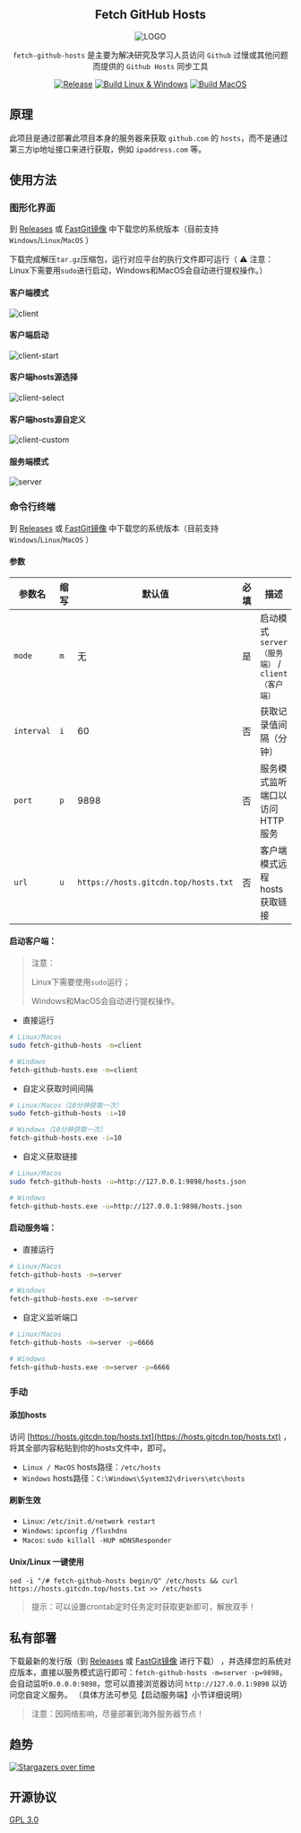 <div align="center">
<h2>Fetch GitHub Hosts</h2>

![LOGO](logo.png)

`fetch-github-hosts` 是主要为解决研究及学习人员访问 `Github` 过慢或其他问题而提供的 `Github Hosts` 同步工具

[![Release](https://img.shields.io/github/v/release/Licoy/fetch-github-hosts.svg?logo=git)](https://github.com/Licoy/fetch-github-hosts)
[![Build Linux & Windows](https://github.com/Licoy/fetch-github-hosts/workflows/Build%20for%20Linux%20&%20Windows/badge.svg)](https://github.com/Licoy/fetch-github-hosts)
[![Build MacOS](https://github.com/Licoy/fetch-github-hosts/workflows/Build%20for%20MacOS/badge.svg)](https://github.com/Licoy/fetch-github-hosts)

</div>

## 原理

此项目是通过部署此项目本身的服务器来获取 `github.com` 的 `hosts`，而不是通过第三方ip地址接口来进行获取，例如 `ipaddress.com` 等。

## 使用方法
### 图形化界面
到 [Releases](https://github.com/Licoy/fetch-github-hosts/releases)
或 [FastGit镜像](https://hub.fastgit.xyz/Licoy/fetch-github-hosts/releases) 中下载您的系统版本（目前支持`Windows`/`Linux`/`MacOS`
）

下载完成解压`tar.gz`压缩包，运行对应平台的执行文件即可运行（ ⚠️ 注意：Linux下需要用`sudo`进行启动，Windows和MacOS会自动进行提权操作。）

#### 客户端模式
![client](./docs/client.png)

#### 客户端启动
![client-start](./docs/client-start.png)

#### 客户端hosts源选择
![client-select](./docs/client-select.png)

#### 客户端hosts源自定义
![client-custom](./docs/client-custom.png)

#### 服务端模式
![server](./docs/server.png)

### 命令行终端

到 [Releases](https://github.com/Licoy/fetch-github-hosts/releases)
或 [FastGit镜像](https://hub.fastgit.xyz/Licoy/fetch-github-hosts/releases) 中下载您的系统版本（目前支持`Windows`/`Linux`/`MacOS`
）

#### 参数

| 参数名        | 缩写  | 默认值                                  | 必填  | 描述                                 |
|------------|-----|--------------------------------------|-----|------------------------------------|
| `mode`     | `m` | 无                                    | 是   | 启动模式 `server（服务端）` / `client（客户端）` |
| `interval` | `i` | 60                                   | 否   | 获取记录值间隔（分钟）                        |
| `port`     | `p` | 9898                                 | 否   | 服务模式监听端口以访问HTTP服务                  |
| `url`      | `u` | `https://hosts.gitcdn.top/hosts.txt` | 否   | 客户端模式远程hosts获取链接                   |

#### 启动客户端：

> 注意：
> 
> Linux下需要使用`sudo`运行；
> 
> Windows和MacOS会自动进行提权操作。

- 直接运行

```bash
# Linux/Macos
sudo fetch-github-hosts -m=client

# Windows
fetch-github-hosts.exe -m=client
```

- 自定义获取时间间隔

```bash
# Linux/Macos（10分钟获取一次）
sudo fetch-github-hosts -i=10

# Windows（10分钟获取一次）
fetch-github-hosts.exe -i=10
```

- 自定义获取链接

```bash
# Linux/Macos
sudo fetch-github-hosts -u=http://127.0.0.1:9898/hosts.json

# Windows
fetch-github-hosts.exe -u=http://127.0.0.1:9898/hosts.json
```

#### 启动服务端：

- 直接运行

```bash
# Linux/Macos
fetch-github-hosts -m=server

# Windows
fetch-github-hosts.exe -m=server
```

- 自定义监听端口

```bash
# Linux/Macos
fetch-github-hosts -m=server -p=6666

# Windows
fetch-github-hosts.exe -m=server -p=6666
```

### 手动

#### 添加hosts

访问 [https://hosts.gitcdn.top/hosts.txt](https://hosts.gitcdn.top/hosts.txt) ，
将其全部内容粘贴到你的hosts文件中，即可。

- `Linux / MacOS` hosts路径：`/etc/hosts`
- `Windows` hosts路径：`C:\Windows\System32\drivers\etc\hosts`

#### 刷新生效

- `Linux`: `/etc/init.d/network restart`
- `Windows`: `ipconfig /flushdns`
- `Macos`: `sudo killall -HUP mDNSResponder`

#### Unix/Linux 一键使用

```shell
sed -i "/# fetch-github-hosts begin/Q" /etc/hosts && curl https://hosts.gitcdn.top/hosts.txt >> /etc/hosts
```

> 提示：可以设置crontab定时任务定时获取更新即可，解放双手！

## 私有部署

下载最新的发行版（到 [Releases](https://github.com/Licoy/fetch-github-hosts/releases)
或 [FastGit镜像](https://hub.fastgit.xyz/Licoy/fetch-github-hosts/releases) 进行下载）
，并选择您的系统对应版本，直接以服务模式运行即可：`fetch-github-hosts -m=server -p=9898`，会自动监听`0.0.0.0:9898`，您可以直接浏览器访问 `http://127.0.0.1:9898`
以访问您自定义服务。
（具体方法可参见【启动服务端】小节详细说明）

> 注意：因网络影响，尽量部署到海外服务器节点！

## 趋势
[![Stargazers over time](https://starchart.cc/Licoy/fetch-github-hosts.svg)](https://starchart.cc/Licoy/fetch-github-hosts)

## 开源协议

[GPL 3.0](https://github.com/Licoy/fetch-github-hosts/blob/main/LICENSE)
